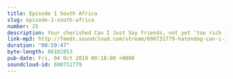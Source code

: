 ```yaml
---
title: Episode 1 South Africa
slug: episode-1-south-africa
number: 25
description: Your cherished Can I Just Say friends, not yet ‘too rich for this’ from cash slave proceeds, return for another thrilling season of The Apprentice. Join us in Cape Town slash the cupboard as we say RIP to a carcass and hello to 16 new candidates. Follow ALL THREE of your hosts at @siobhainma @gemmaflynn and @stuartmcp
link-mp3: http://feeds.soundcloud.com/stream/690731779-hatondog-can-i-just-say-ep25-episode-1-south-africa.mp3
duration: "00:59:47"
byte-length: 86102853
pub-date: Fri, 04 Oct 2019 00:18:00 +0000
soundcloud-id: 690731779
---
```

